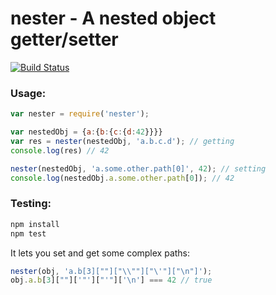 # nester - A nested object getter/setter

[![Build Status](https://travis-ci.org/kolodny/nester.svg?branch=master)](https://travis-ci.org/kolodny/nester)


### Usage:

```js
var nester = require('nester');

var nestedObj = {a:{b:{c:{d:42}}}}
var res = nester(nestedObj, 'a.b.c.d'); // getting
console.log(res) // 42

nester(nestedObj, 'a.some.other.path[0]', 42); // setting
console.log(nestedObj.a.some.other.path[0]); // 42
```

### Testing:

```js
npm install
npm test
```

It lets you set and get some complex paths:

```js
nester(obj, 'a.b[3][""]["\\""]["\'"]["\n"]');
obj.a.b[3][""]['"']["'"]['\n'] === 42 // true
```
